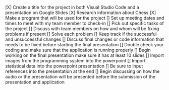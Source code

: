 [X] Create a title for the project in both Visual Studio Code and a presentation on Google Slides
[X] Research information about Chess
[X] Make a program that will be used for the project
[] Set up meeting dates and times to meet with my team member to check-in
[] Pick out specific tasks of the project 
[] Discuss with team members on how and whom will be fixing problems if present
[] Solve each problem
[] Keep track if the successful and unsuccessful changes
[] Discuss final changes or code information that needs to be fixed before starting the final presentation
[] Double check your coding and make sure that the application is running properly
[] Begin working on the final presentation make sure it has at least 10 slides
[] Import images from the programming system into the powerpoint
[] Import statistical data into the powerpoint presentation
[] Be sure to input references into the presentation at the end
[] Begin discussing on how the audio or the presentation will be presented before the submission of the presentation and application
